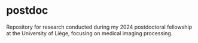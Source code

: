 # postdoc
Repository for research conducted during my 2024 postdoctoral fellowship at the University of Liège, focusing on medical imaging processing.
